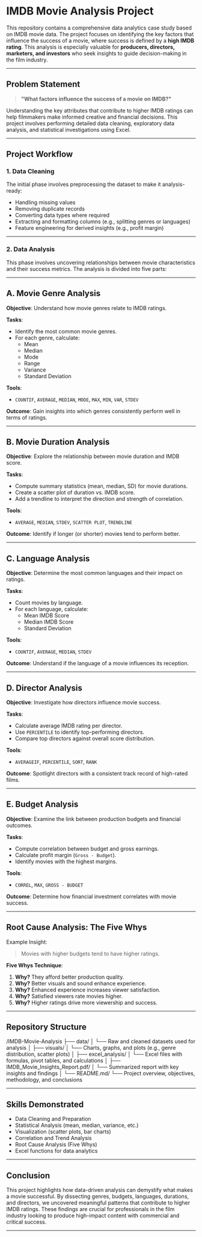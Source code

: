 #  IMDB Movie Analysis Project

This repository contains a comprehensive data analytics case study based on IMDB movie data. The project focuses on identifying the key factors that influence the success of a movie, where success is defined by a **high IMDB rating**. This analysis is especially valuable for **producers, directors, marketers, and investors** who seek insights to guide decision-making in the film industry.

---

##  Problem Statement

> **"What factors influence the success of a movie on IMDB?"**

Understanding the key attributes that contribute to higher IMDB ratings can help filmmakers make informed creative and financial decisions. This project involves performing detailed data cleaning, exploratory data analysis, and statistical investigations using Excel.

---

##  Project Workflow

### 1️. Data Cleaning

The initial phase involves preprocessing the dataset to make it analysis-ready:

- Handling missing values
- Removing duplicate records
- Converting data types where required
- Extracting and formatting columns (e.g., splitting genres or languages)
- Feature engineering for derived insights (e.g., profit margin)

---

### 2️. Data Analysis

This phase involves uncovering relationships between movie characteristics and their success metrics. The analysis is divided into five parts:

---

##  A. Movie Genre Analysis

**Objective**: Understand how movie genres relate to IMDB ratings.

**Tasks**:
- Identify the most common movie genres.
- For each genre, calculate:
  - Mean
  - Median
  - Mode
  - Range
  - Variance
  - Standard Deviation

**Tools**:
- `COUNTIF`, `AVERAGE`, `MEDIAN`, `MODE`, `MAX`, `MIN`, `VAR`, `STDEV`

**Outcome**:
Gain insights into which genres consistently perform well in terms of ratings.

---

##  B. Movie Duration Analysis

**Objective**: Explore the relationship between movie duration and IMDB score.

**Tasks**:
- Compute summary statistics (mean, median, SD) for movie durations.
- Create a scatter plot of duration vs. IMDB score.
- Add a trendline to interpret the direction and strength of correlation.

**Tools**:
- `AVERAGE`, `MEDIAN`, `STDEV`, `SCATTER PLOT`, `TRENDLINE`

**Outcome**:
Identify if longer (or shorter) movies tend to perform better.

---

##  C. Language Analysis

**Objective**: Determine the most common languages and their impact on ratings.

**Tasks**:
- Count movies by language.
- For each language, calculate:
  - Mean IMDB Score
  - Median IMDB Score
  - Standard Deviation

**Tools**:
- `COUNTIF`, `AVERAGE`, `MEDIAN`, `STDEV`

**Outcome**:
Understand if the language of a movie influences its reception.

---

##  D. Director Analysis

**Objective**: Investigate how directors influence movie success.

**Tasks**:
- Calculate average IMDB rating per director.
- Use `PERCENTILE` to identify top-performing directors.
- Compare top directors against overall score distribution.

**Tools**:
- `AVERAGEIF`, `PERCENTILE`, `SORT`, `RANK`

**Outcome**:
Spotlight directors with a consistent track record of high-rated films.

---

##  E. Budget Analysis

**Objective**: Examine the link between production budgets and financial outcomes.

**Tasks**:
- Compute correlation between budget and gross earnings.
- Calculate profit margin (`Gross - Budget`).
- Identify movies with the highest margins.

**Tools**:
- `CORREL`, `MAX`, `GROSS - BUDGET`

**Outcome**:
Determine how financial investment correlates with movie success.

---

##  Root Cause Analysis: The Five Whys

Example Insight:
> Movies with higher budgets tend to have higher ratings.

**Five Whys Technique**:
1. **Why?** They afford better production quality.  
2. **Why?** Better visuals and sound enhance experience.  
3. **Why?** Enhanced experience increases viewer satisfaction.  
4. **Why?** Satisfied viewers rate movies higher.  
5. **Why?** Higher ratings drive more viewership and success.

---

##  Repository Structure

  /IMDB-Movie-Analysis
├──  data/
│   └──  Raw and cleaned datasets used for analysis
│
├──  visuals/
│   └──  Charts, graphs, and plots (e.g., genre distribution, scatter plots)
│
├──  excel_analysis/
│   └──  Excel files with formulas, pivot tables, and calculations
│
├──  IMDB_Movie_Insights_Report.pdf/
│   └──  Summarized report with key insights and findings
│
└──  README.md/
    └──  Project overview, objectives, methodology, and conclusions


---

##  Skills Demonstrated

- Data Cleaning and Preparation
- Statistical Analysis (mean, median, variance, etc.)
- Visualization (scatter plots, bar charts)
- Correlation and Trend Analysis
- Root Cause Analysis (Five Whys)
- Excel functions for data analytics

---

##  Conclusion

This project highlights how data-driven analysis can demystify what makes a movie successful. By dissecting genres, budgets, languages, durations, and directors, we uncovered meaningful patterns that contribute to higher IMDB ratings. These findings are crucial for professionals in the film industry looking to produce high-impact content with commercial and critical success.

---


